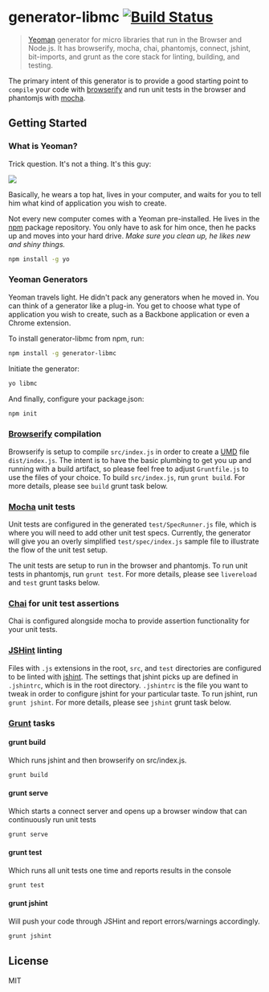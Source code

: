 # generator-libmc [![Build Status](https://secure.travis-ci.org/MiguelCastillo/generator-libmc.png?branch=master)](https://travis-ci.org/MiguelCastillo/generator-libmc)

> [Yeoman](http://yeoman.io) generator for micro libraries that run in the Browser and Node.js. It has browserify, mocha, chai, phantomjs, connect, jshint, bit-imports, and grunt as the core stack for linting, building, and testing.

The primary intent of this generator is to provide a good starting point to `compile` your code with [browserify](http://browserify.org/) and run unit tests in the browser and phantomjs with [mocha](http://mochajs.org/).

## Getting Started

### What is Yeoman?

Trick question. It's not a thing. It's this guy:

![](http://i.imgur.com/JHaAlBJ.png)

Basically, he wears a top hat, lives in your computer, and waits for you to tell him what kind of application you wish to create.

Not every new computer comes with a Yeoman pre-installed. He lives in the [npm](https://npmjs.org) package repository. You only have to ask for him once, then he packs up and moves into your hard drive. *Make sure you clean up, he likes new and shiny things.*

```bash
npm install -g yo
```

### Yeoman Generators

Yeoman travels light. He didn't pack any generators when he moved in. You can think of a generator like a plug-in. You get to choose what type of application you wish to create, such as a Backbone application or even a Chrome extension.

To install generator-libmc from npm, run:

```bash
npm install -g generator-libmc
```

Initiate the generator:

```bash
yo libmc
```

And finally, configure your package.json:

```bash
npm init
```

### [Browserify](http://browserify.org/) compilation
Browserify is setup to compile `src/index.js` in order to create a [UMD](https://github.com/umdjs/umd) file `dist/index.js`. The intent is to have the basic plumbing to get you up and running with a build artifact, so please feel free to adjust `Gruntfile.js` to use the files of your choice. To build `src/index.js`, run `grunt build`.  For more details, please see `build` grunt task below.

### [Mocha](http://mochajs.org/) unit tests
Unit tests are configured in the generated `test/SpecRunner.js` file, which is where you will need to add other unit test specs.  Currently, the generator will give you an overly simplified `test/spec/index.js` sample file to illustrate the flow of the unit test setup.

The unit tests are setup to run in the browser and phantomjs. To run unit tests in phantomjs, run `grunt test`. For more details, please see `livereload` and `test` grunt tasks below.

### [Chai](http://chaijs.com/) for unit test assertions
Chai is configured alongside mocha to provide assertion functionality for your unit tests.

### [JSHint](http://jshint.com/) linting
Files with `.js` extensions in the root, `src`, and `test` directories are configured to be linted with [jshint](http://jshint.com/).  The settings that jshint picks up are defined in `.jshintrc`, which is in the root directory. `.jshintrc` is the file you want to tweak in order to configure jshint for your particular taste. To run jshint, run `grunt jshint`.  For more details, please see `jshint` grunt task below.

### [Grunt](http://gruntjs.com/) tasks

#### grunt build
Which runs jshint and then browserify on src/index.js.

```bash
grunt build
```

#### grunt serve
Which starts a connect server and opens up a browser window that can continuously run unit tests

```bash
grunt serve
```

#### grunt test
Which runs all unit tests one time and reports results in the console

```bash
grunt test
```

#### grunt jshint
Will push your code through JSHint and report errors/warnings accordingly.

```bash
grunt jshint
```

## License

MIT
